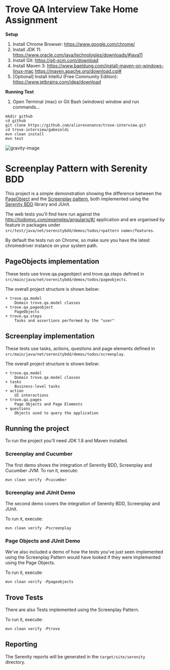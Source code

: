 # Trove QA Interview Take Home Assignment

**Setup**
1. Install Chrome Browser: https://www.google.com/chrome/
2. Install JDK 11: https://www.oracle.com/java/technologies/downloads/#java11
3. Install Git: https://git-scm.com/download
4. Install Maven 3: https://www.baeldung.com/install-maven-on-windows-linux-mac   https://maven.apache.org/download.cgi#
5. [Optional] Install IntelliJ (Free Community Edition): https://www.jetbrains.com/idea/download

**Running Test**
1. Open Terminal (mac) or Git Bash (windows) window and run commands...
```
mkdir github
cd github
git clone https://github.com/alioresonance/trove-interview.git
cd trove-interview/gabezoldi
mvn clean install
mvn test
```



![gravity-image](gcc.jpg)

# Screenplay Pattern with Serenity BDD

This project is a simple demonstration showing the difference between
the [PageObject](http://martinfowler.com/bliki/PageObject.html)
and the [Screenplay pattern](https://dzone.com/articles/page-objects-refactored-solid-steps-to-the-screenp),
both implemented using the [Serenity BDD](http://serenity-bdd.info/#/) library and JUnit.

The web tests you'll find here run against the http://todomvc.com/examples/angularjs/#/ application and are organised
by feature in packages under `src/test/java/net/serenitybdd/demos/todos/<pattern name>/features`.

By default the tests run on Chrome, so make sure you have the latest chromedriver instance on your system path.

## PageObjects implementation

These tests use trove.qa.pageobject and trove.qa.steps defined in `src/main/java/net/serenitybdd/demos/todos/pageobjects`.

The overall project structure is shown below:

````
+ trove.qa.model
    Domain trove.qa.model classes
+ trove.qa.pageobject
    PageObjects
+ trove.qa.steps
    Tasks and assertions performed by the "user"
````

## Screenplay implementation

These tests use tasks, actions, questions and page elements defined in `src/main/java/net/serenitybdd/demos/todos/screenplay`.

The overall project structure is shown below:

````
+ trove.qa.model
    Domain trove.qa.model classes
+ tasks
    Business-level tasks
+ action
    UI interactions
+ trove.qa.pages
    Page Objects and Page Elements
+ questions
    Objects used to query the application
````

## Running the project

To run the project you'll need JDK 1.8 and Maven installed.

### Screenplay and Cucumber

The first demo shows the integration of Serenity BDD, Screenplay and Cucumber JVM.
To run it, execute:

```
mvn clean verify -Pcucumber
```

### Screenplay and JUnit Demo

The second demo covers the integration of Serenity BDD, Screenplay and JUnit.

To run it, execute:

```
mvn clean verify -Pscreenplay
```

### Page Objects and JUnit Demo

We've also included a demo of how the tests you've just seen implemented using the Screenplay Pattern
would have looked if they were implemented using the Page Objects.

To run it, execute:

```
mvn clean verify -Ppageobjects
```

## Trove Tests

There are also Tests implemented using the Screenplay Pattern.

To run it, execute:

```
mvn clean verify -Ptrove
```

## 

## Reporting

The Serenity reports will be generated in the `target/site/serenity` directory.
